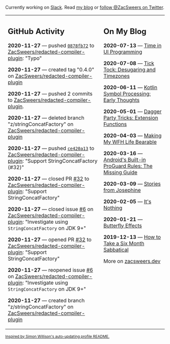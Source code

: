 Currently working on [Slack](https://slack.com/). Read [my blog](https://zacsweers.dev/) or [follow @ZacSweers on Twitter](https://twitter.com/ZacSweers).

<table><tr><td valign="top" width="60%">

## GitHub Activity
<!-- githubActivity starts -->
**2020-11-27** — pushed [`0878fb72`](https://github.com/ZacSweers/redacted-compiler-plugin/commit/0878fb72e041bd047e6669a719f9320e6ac9ad12) to [ZacSweers/redacted-compiler-plugin](https://api.github.com/repos/ZacSweers/redacted-compiler-plugin): "Typo"

**2020-11-27** — created tag "0.4.0" on [ZacSweers/redacted-compiler-plugin](https://api.github.com/repos/ZacSweers/redacted-compiler-plugin)

**2020-11-27** — pushed 2 commits to [ZacSweers/redacted-compiler-plugin](https://api.github.com/repos/ZacSweers/redacted-compiler-plugin).

**2020-11-27** — deleted branch "z/stringConcatFactory" on [ZacSweers/redacted-compiler-plugin](https://api.github.com/repos/ZacSweers/redacted-compiler-plugin)

**2020-11-27** — pushed [`ce420a13`](https://github.com/ZacSweers/redacted-compiler-plugin/commit/ce420a13e457a4da551ca1cc42dc40cf7c87f12d) to [ZacSweers/redacted-compiler-plugin](https://api.github.com/repos/ZacSweers/redacted-compiler-plugin): "Support StringConcatFactory (#32)"

**2020-11-27** — closed PR [#32](https://api.github.com/repos/ZacSweers/redacted-compiler-plugin/pulls/32) to [ZacSweers/redacted-compiler-plugin](https://api.github.com/repos/ZacSweers/redacted-compiler-plugin): "Support StringConcatFactory"

**2020-11-27** — closed issue [#6](https://api.github.com/repos/ZacSweers/redacted-compiler-plugin/issues/6) on [ZacSweers/redacted-compiler-plugin](https://api.github.com/repos/ZacSweers/redacted-compiler-plugin): "Investigate using `StringConcatFactory` on JDK 9+"

**2020-11-27** — opened PR [#32](https://api.github.com/repos/ZacSweers/redacted-compiler-plugin/pulls/32) to [ZacSweers/redacted-compiler-plugin](https://api.github.com/repos/ZacSweers/redacted-compiler-plugin): "Support StringConcatFactory"

**2020-11-27** — reopened issue [#6](https://api.github.com/repos/ZacSweers/redacted-compiler-plugin/issues/6) on [ZacSweers/redacted-compiler-plugin](https://api.github.com/repos/ZacSweers/redacted-compiler-plugin): "Investigate using `StringConcatFactory` on JDK 9+"

**2020-11-27** — created branch "z/stringConcatFactory" on [ZacSweers/redacted-compiler-plugin](https://api.github.com/repos/ZacSweers/redacted-compiler-plugin)
<!-- githubActivity ends -->
</td><td valign="top" width="40%">

## On My Blog
<!-- blog starts -->
**2020-07-13** — [Time in UI Programming](https://www.zacsweers.dev/time-in-ui/)

**2020-07-08** — [Tick Tock: Desugaring and Timezones](https://www.zacsweers.dev/ticktock-desugaring-timezones/)

**2020-06-11** — [Kotlin Symbol Processing: Early Thoughts](https://www.zacsweers.dev/kotlin-symbol-processor-early-thoughts/)

**2020-05-01** — [Dagger Party Tricks: Extension Functions](https://www.zacsweers.dev/dagger-party-tricks-extension-functions/)

**2020-04-03** — [Making My WFH Life Bearable](https://www.zacsweers.dev/making-wfh-life-bearable/)

**2020-03-16** — [Android's Built-in ProGuard Rules: The Missing Guide](https://www.zacsweers.dev/android-proguard-rules/)

**2020-03-09** — [Stories from Josephine](https://www.zacsweers.dev/stories-from-josephine/)

**2020-02-05** — [It's Nothing](https://www.zacsweers.dev/its-nothing/)

**2020-01-21** — [Butterfly Effects](https://www.zacsweers.dev/butterfly-effects/)

**2019-12-13** — [How to Take a Six Month Sabbatical](https://www.zacsweers.dev/how-to-take-a-six-month-sabbatical/)
<!-- blog ends -->
More on [zacsweers.dev](https://zacsweers.dev/)
</td></tr></table>

<sub><a href="https://simonwillison.net/2020/Jul/10/self-updating-profile-readme/">Inspired by Simon Willison's auto-updating profile README.</a></sub>